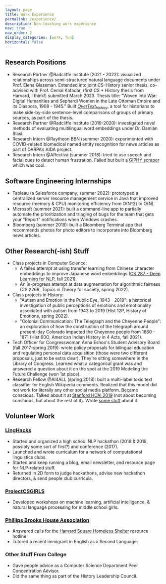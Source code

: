 ```yaml
---
layout: page
title: Work Experience
permalink: /experience/
description: Non-teaching work experience
nav: true
nav_order: 2
display_categories: [work, fun]
horizontal: false
---
```


## Research Positions
- Research Partner @Radcliffe Institute (2021 - 2022): visualized relationships across semi-structured natural language documents under Prof. Elena Glassman. Extended into joint CS-History senior thesis, co-advised with Prof. Cemal Kafadar, (first CS + History thesis from Harvard, I think!) submitted March 2023. Thesis title: "Woven into War: Digital Humanities and Sephardi Women in the Late Ottoman Empire and its Diaspora, 1908 - 1945." Built [*OverText<sub>history</sub>*](https://github.com/ENSCMA2/overtext-history), a tool for historians to make side-by-side sentence-level comparisons of groups of primary sources, as part of the thesis.
- Research Partner @Radcliffe Institute (2019-2020): investigated novel methods of evaluating multilingual word embeddings under Dr. Damián Blasi.
- Research Intern @Raytheon BBN (summer 2020): experimented with COVID-related biomedical named entity recognition for news articles as part of DARPA’s AIDA project.
- Research Intern @Affectiva (summer 2018): tried to use speech and facial cues to detect human frustration. Failed but built a [GIPHY scraper](https://github.com/ENSCMA2/giphy-scraper) which was cool.
## Software Engineering Internships
- Tableau (a Salesforce company, summer 2022): prototyped a centralized server resource management service in Java that improved resource (memory & CPU) monitoring efficiency from O(N^2) to O(N).
- Microsoft (summer 2021): built a command-line app to partially automate the prioritization and triaging of bugs for the team that gets your “Report” notifications when Windows crashes.
- Bloomberg (summer 2019): built a Bloomberg Terminal app that recommends photos for photo editors to incorporate into Bloomberg news articles.
## Other Research(-ish) Stuff
- Class projects in Computer Science:
  - A failed attempt at using transfer learning from Chinese character embeddings to improve Japanese word embeddings ([CS 287 - Deep Learning for NLP](https://harvard-iacs.github.io/CS287/), fall 2021).
  - An in-progress attempt at data augmentation for algorithmic fairness (CS 226R, Topics in Theory for society, spring 2022).
- Class projects in History:
  - "Autism and Emotion in the Public Eye, 1943 - 2019": a historical investigation of public perceptions of emotions and emotionality associated with autism from 1943 to 2019 (Hist 12P, History of Emotions, spring 2022).
  - "Colonial Communication: The Telegraph and the Cheyenne People": an exploration of how the construction of the telegraph around present-day Colorado impacted the Cheyenne people from 1860 - 1871 (Hist 60O, American Indian History in 4 Acts, fall 2021).
- Tech Officer for Congresswoman Anna Eshoo's Student Advisory Board (fall 2017-spring 2019): wrote policy proposals for bilingual education and regulating personal data acquisition (those were two different proposals, just to be extra clear). They're sitting somewhere in the Library of Congress. Learned what a categorical grant was and answered a question about it on the spot at the 2019 Modeling the Future Challenge (won 1st place).
- Research Fellow @AI4ALL (spring 2018): built a multi-label toxic text classifier for English Wikipedia comments. Realized that this model did not work for literally any other social media platform. Became conscious. Talked about it at [Stanford HCAI 2019](https://medium.com/stanfords-gdpi/the-future-of-human-centered-ai-governance-innovation-and-protection-of-human-rights-5c371f195232) (not about becoming conscious, but about the rest of it). Wrote [some stuff](https://medium.com/ai4allorg/making-the-internet-a-safer-place-with-ai-f97cf46b3f16) about it.
## Volunteer Work
### [LingHacks](http://linghacks.tech)
- Started and organized a high school NLP hackathon (2018 & 2019, possibly some sort of first?) and conference (2017).
- Launched and wrote curriculum for a network of computational linguistics clubs.
- Started and keep running a blog, email newsletter, and resource page for NLP-related stuff.
- Returned in 2D form to judge hackathons, advise new hackathon directors, & send people club curricula.
### [ProjectCSGIRLS](https://projectcsgirls.org)
- Developed workshops on machine learning, artificial intelligence, & natural language processing for middle school girls.
### [Phillips Brooks House Association](https://pbha.org)
- Answered calls for the [Harvard Square Homeless Shelter](https://hshshelter.org/) resource hotline.
- Tutored a recent immigrant in English as a Second Language.
### Other Stuff From College
- Gave people advice as a Computer Science Department Peer Concentration Advisor.
- Did the same thing as part of the History Leadership Council.

